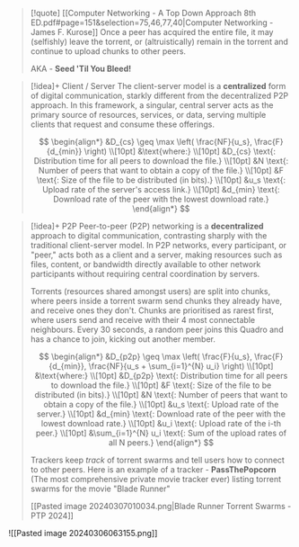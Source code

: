 >[!quote] [[Computer Networking - A Top Down Approach 8th ED.pdf#page=151&selection=75,46,77,40|Computer Networking - James F. Kurose]]
> Once a peer has acquired the entire file, it may (selfishly) leave the torrent, or (altruistically) remain in the torrent and continue to upload chunks to other peers.
> 
> AKA - **Seed 'Til You Bleed!**


> [!idea]+ Client / Server
> The client-server model is a **centralized** form of digital communication, starkly different from the decentralized P2P approach. In this framework, a singular, central server acts as the primary source of resources, services, or data, serving multiple clients that request and consume these offerings. 
>
> $$
> \begin{align*}
> &D_{cs} \geq \max \left( \frac{NF}{u_s}, \frac{F}{d_{min}} \right) \\[10pt]
> &\text{where:} \\[10pt]
> &D_{cs} \text{: Distribution time for all peers to download the file.} \\[10pt]
> &N \text{: Number of peers that want to obtain a copy of the file.} \\[10pt]
> &F \text{: Size of the file to be distributed (in bits).} \\[10pt]
> &u_s \text{: Upload rate of the server's access link.} \\[10pt]
> &d_{min} \text{: Download rate of the peer with the lowest download rate.}
> \end{align*}
> $$


> [!idea]+ P2P
> Peer-to-peer (P2P) networking is a **decentralized** approach to digital communication, contrasting sharply with the traditional client-server model. In P2P networks, every participant, or "peer," acts both as a client and a server, making resources such as files, content, or bandwidth directly available to other network participants without requiring central coordination by servers.
> 
> Torrents (resources shared amongst users) are split into chunks, where peers inside a torrent swarm send chunks they already have, and receive ones they don't. Chunks are prioritised as rarest first, where users send and receive with their 4 most connectable neighbours. Every 30 seconds, a random peer joins this Quadro and has a chance to join, kicking out another member.
>
> $$
> \begin{align*}
> &D_{p2p} \geq \max \left( \frac{F}{u_s}, \frac{F}{d_{min}}, \frac{NF}{u_s + \sum_{i=1}^{N} u_i} \right) \\[10pt]
> &\text{where:} \\[10pt]
> &D_{p2p} \text{: Distribution time for all peers to download the file.} \\[10pt]
> &F \text{: Size of the file to be distributed (in bits).} \\[10pt]
> &N \text{: Number of peers that want to obtain a copy of the file.} \\[10pt]
> &u_s \text{: Upload rate of the server.} \\[10pt]
> &d_{min} \text{: Download rate of the peer with the lowest download rate.} \\[10pt]
> &u_i \text{: Upload rate of the i-th peer.} \\[10pt]
> &\sum_{i=1}^{N} u_i \text{: Sum of the upload rates of all N peers.}
> \end{align*}
> $$
> 
> Trackers keep *track* of torrent swarms and tell users how to connect to other peers. Here is an example of a tracker - **PassThePopcorn** (The most comprehensive private movie tracker ever) listing torrent swarms for the movie "Blade Runner"
> 
> [[Pasted image 20240307010034.png|Blade Runner Torrent Swarms - PTP 2024]]
> 

![[Pasted image 20240306063155.png]]
